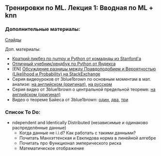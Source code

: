 ## Тренировки по ML. Лекция 1: Вводная по ML + knn


### Дополнительные материалы:

[Слайды](./lecture01_intro_knn_naive_bayes.pdf)

Доп. материалы:
* [Краткий ликбез по numpy и Python от комаднды из Stanford'а](https://cs231n.github.io/python-numpy-tutorial/)
* [Отличный учебник/хендбук по Python от Яндекса](https://academy.yandex.ru/handbook/python)
 * [EN] [Обсуждение разницы между Правдоподобием и Вероятностью (Likelihood и Probability) на StackExchange](https://stats.stackexchange.com/questions/2641/what-is-the-difference-between-likelihood-and-probability)
 * Серия видеоуроков от 3blue1brown по основным моментам в мат. анализе: [на английском (оригинал)](https://www.youtube.com/playlist?list=PLZHQObOWTQDMsr9K-rj53DwVRMYO3t5Yr), [на русском](https://www.youtube.com/watch?v=qd0rzmSGPWg&list=PLVjLpKXnAGLVbrcJdDb0a2RS6MmRCgxJz&pp=iAQB)
 * Серия видео от 3blue1brown о центральной предельной теореме: [на английском (оригинал)](https://www.youtube.com/playlist?list=PLZHQObOWTQDOMxJDswBaLu8xBMKxSTvg8)
 * Видео о теореме Байеса от 3blue1brown: [один](https://www.youtube.com/watch?v=HZGCoVF3YvM), [два](https://www.youtube.com/watch?v=lG4VkPoG3ko), [три](https://www.youtube.com/watch?v=U_85TaXbeIo)


### Список To Do:

* ndependent and Identically Distributed (независимые и одинаково распределённые данные) 
    - Когда данные не i.i.d? Как работать с такими данными?
    - Почитать Манхэттенская и Евклидова норма в линейной алгебре
    - Почитать про Функционал эмперического риска
    - Математическое отображение